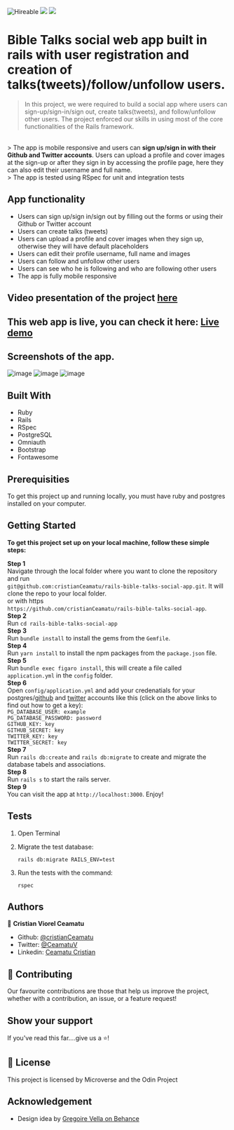 ![Hireable](https://img.shields.io/badge/Hireable-yes-success) ![](https://img.shields.io/badge/Mobile--responsive-yes-green) ![](https://img.shields.io/badge/-Microverse%20projects-blueviolet)

# Bible Talks social web app built in rails with user registration and creation of talks(tweets)/follow/unfollow users.

> In this project, we were required to build a social app where users can sign-up/sign-in/sign out, create talks(tweets), and follow/unfollow other users. The project enforced our skills in using most of the core functionalities of the Rails framework.
<br>
> The app is mobile responsive and users can <b>sign up/sign in with their Github and Twitter accounts</b>. Users can upload a profile and cover images at the sign-up or after they sign in by accessing the profile page, here they can also edit their username and full name.
<br>
> The app is tested using RSpec for unit and integration tests

## App functionality

- Users can sign up/sign in/sign out by filling out the forms or using their Github or Twitter account
- Users can create talks (tweets)
- Users can upload a profile and cover images when they sign up, otherwise they will have default placeholders
- Users can edit their profile username, full name and images
- Users can follow and unfollow other users
- Users can see who he is following and who are following other users
- The app is fully mobile responsive

## Video presentation of the project [here](https://www.loom.com/share/b40e1d7bda964f3d930f232d4bebfafd)

## This web app is live, you can check it here: [Live demo](https://rails-bible-talks.herokuapp.com/)

## Screenshots of the app.

![image](.github/app-screenshot.jpg)
![image](.github/app-screenshot2.png) ![image](.github/app-screenshot3.png)

## Built With

- Ruby
- Rails
- RSpec
- PostgreSQL
- Omniauth
- Bootstrap
- Fontawesome

## Prerequisities

To get this project up and running locally, you must have ruby and postgres installed on your computer.

## Getting Started

**To get this project set up on your local machine, follow these simple steps:**

**Step 1**<br>
Navigate through the local folder where you want to clone the repository and run<br>
`git@github.com:cristianCeamatu/rails-bible-talks-social-app.git`. It will clone the repo to your local folder.<br>
or with https<br>
`https://github.com/cristianCeamatu/rails-bible-talks-social-app`.<br>
**Step 2**<br>
Run `cd rails-bible-talks-social-app`<br>
**Step 3**<br>
Run `bundle install` to install the gems from the `Gemfile`.<br>
**Step 4**<br>
Run `yarn install` to install the npm packages from the `package.json` file.<br>
**Step 5**<br>
Run `bundle exec figaro install`, this will create a file called `application.yml` in the `config` folder.<br>
**Step 6**<br>
Open `config/application.yml` and add your credenatials for your postgres/[github](https://github.com/settings/applications) and [twitter](https://dev.twitter.com/apps) accounts like this (click on the above links to find out how to get a key):<br>
`PG_DATABASE_USER: example` <br>
`PG_DATABASE_PASSWORD: password`<br>
`GITHUB_KEY: key`<br>
`GITHUB_SECRET: key`<br>
`TWITTER_KEY: key`<br>
`TWITTER_SECRET: key`<br>
**Step 7**<br>
Run `rails db:create` and `rails db:migrate` to create and migrate the database tabels and associations.<br>
**Step 8**<br>
Run `rails s` to start the rails server.<br>
**Step 9**<br>
You can visit the app at `http://localhost:3000`. Enjoy!<br>

## Tests

1. Open Terminal

2. Migrate the test database:

   `rails db:migrate RAILS_ENV=test`

3. Run the tests with the command:

   `rspec`

## Authors

👤 **Cristian Viorel Ceamatu**

- Github: [@cristianCeamatu](https://github.com/cristianCeamatu)
- Twitter: [@CeamatuV](https://twitter.com/CeamatuV)
- Linkedin: [Ceamatu Cristian](https://www.linkedin.com/in/ceamatu-cristian/)

## 🤝 Contributing

Our favourite contributions are those that help us improve the project, whether with a contribution, an issue, or a feature request!

## Show your support

If you've read this far....give us a ⭐️!

## 📝 License

This project is licensed by Microverse and the Odin Project

##  Acknowledgement

- Design idea by [Gregoire Vella on Behance](https://www.behance.net/gregoirevella)